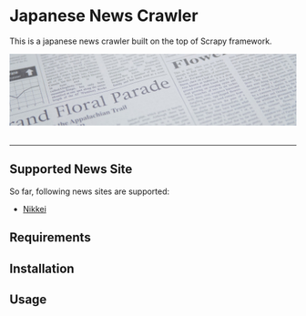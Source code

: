 # Japanese News Crawler
This is a japanese news crawler built on the top of Scrapy framework.
<div align="center">
  <img src="https://github.com/Hironsan/japanese-news-crawler/blob/master/doc/news.jpg?raw=true"><br><br>
</div>

-----------------

## Supported News Site
So far, following news sites are supported:
* [Nikkei](http://www.nikkei.com/news/category/)


## Requirements

## Installation

## Usage
